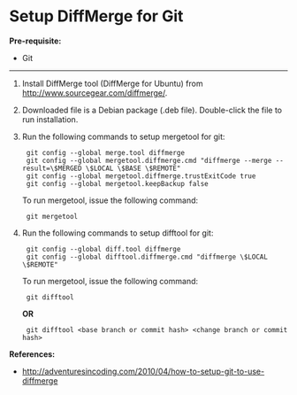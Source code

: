 Setup DiffMerge for Git
========================

**Pre-requisite:**
* Git


----


1. Install DiffMerge tool (DiffMerge for Ubuntu) from http://www.sourcegear.com/diffmerge/.

2. Downloaded file is a Debian package (.deb file). Double-click the file to run installation.

3. Run the following commands to setup mergetool for git:

		git config --global merge.tool diffmerge
		git config --global mergetool.diffmerge.cmd "diffmerge --merge --result=\$MERGED \$LOCAL \$BASE \$REMOTE"
		git config --global mergetool.diffmerge.trustExitCode true
		git config --global mergetool.keepBackup false


	To run mergetool, issue the following command:

		git mergetool


4. Run the following commands to setup difftool for git:

		git config --global diff.tool diffmerge
		git config --global difftool.diffmerge.cmd "diffmerge \$LOCAL \$REMOTE"


	To run mergetool, issue the following command:

		git difftool


	**OR**

		git difftool <base branch or commit hash> <change branch or commit hash>


**References:**
* http://adventuresincoding.com/2010/04/how-to-setup-git-to-use-diffmerge

